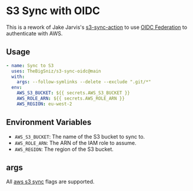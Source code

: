 # S3 Sync with OIDC

This is a rework of Jake Jarvis's [s3-sync-action](https://github.com/jakejarvis/s3-sync-action) to use [OIDC Federation](https://docs.aws.amazon.com/IAM/latest/UserGuide/id_roles_providers_oidc.html) to authenticate with AWS. 

## Usage

```yaml
- name: Sync to S3
  uses: TheBigSniz/s3-sync-oidc@main
  with:
    args: --follow-symlinks --delete --exclude ".git/*"
  env:
    AWS_S3_BUCKET: ${{ secrets.AWS_S3_BUCKET }}
    AWS_ROLE_ARN: ${{ secrets.AWS_ROLE_ARN }}
    AWS_REGION: eu-west-2
```

## Environment Variables

- `AWS_S3_BUCKET`: The name of the S3 bucket to sync to.
- `AWS_ROLE_ARN`: The ARN of the IAM role to assume.
- `AWS_REGION`: The region of the S3 bucket.

## args

All [aws s3 sync](https://docs.aws.amazon.com/cli/latest/reference/s3/sync.html) flags are supported. 

